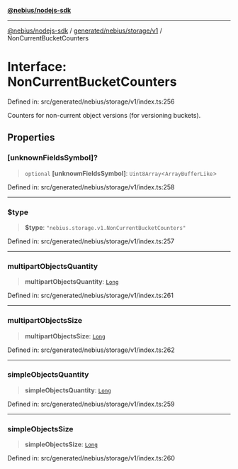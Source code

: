 [**@nebius/nodejs-sdk**](../../../../../README.md)

---

[@nebius/nodejs-sdk](../../../../../README.md) / [generated/nebius/storage/v1](../README.md) / NonCurrentBucketCounters

# Interface: NonCurrentBucketCounters

Defined in: src/generated/nebius/storage/v1/index.ts:256

Counters for non-current object versions (for versioning buckets).

## Properties

### \[unknownFieldsSymbol\]?

> `optional` **\[unknownFieldsSymbol\]**: `Uint8Array`\<`ArrayBufferLike`\>

Defined in: src/generated/nebius/storage/v1/index.ts:258

---

### $type

> **$type**: `"nebius.storage.v1.NonCurrentBucketCounters"`

Defined in: src/generated/nebius/storage/v1/index.ts:257

---

### multipartObjectsQuantity

> **multipartObjectsQuantity**: [`Long`](../../../../../runtime/protos/core/classes/Long.md)

Defined in: src/generated/nebius/storage/v1/index.ts:261

---

### multipartObjectsSize

> **multipartObjectsSize**: [`Long`](../../../../../runtime/protos/core/classes/Long.md)

Defined in: src/generated/nebius/storage/v1/index.ts:262

---

### simpleObjectsQuantity

> **simpleObjectsQuantity**: [`Long`](../../../../../runtime/protos/core/classes/Long.md)

Defined in: src/generated/nebius/storage/v1/index.ts:259

---

### simpleObjectsSize

> **simpleObjectsSize**: [`Long`](../../../../../runtime/protos/core/classes/Long.md)

Defined in: src/generated/nebius/storage/v1/index.ts:260
